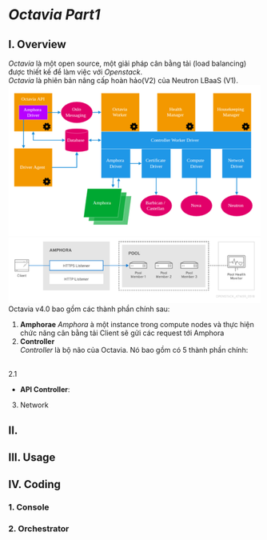 # *Octavia Part1*
## I. Overview
*Octavia* là một open source, một giải pháp cân bằng tải (load balancing) được thiết kế để làm việc với *Openstack*.<br/>
*Octavia* là phiên bản nâng cấp hoàn hảo(V2) của Neutron LBaaS (V1).
![Octavia Architecture](resources/octavia.png)  <br/>
![Octavia Architecture](resources/octavia2.png)  <br/>
Octavia v4.0 bao gồm các thành phần chính sau:
1. **Amphorae**
*Amphora* à một instance trong compute nodes và thực hiện chức năng cân bằng tải
Client sẽ gửi các request tới Amphora 
2. **Controller** <br/>
*Controller* là bộ não của Octavia. Nó bao gồm có 5 thành phần chính:
<br/>
2.1 

* **API Controller**: 
3. Network
## II. 
## III. Usage
## IV. Coding
### 1. Console
### 2. Orchestrator


